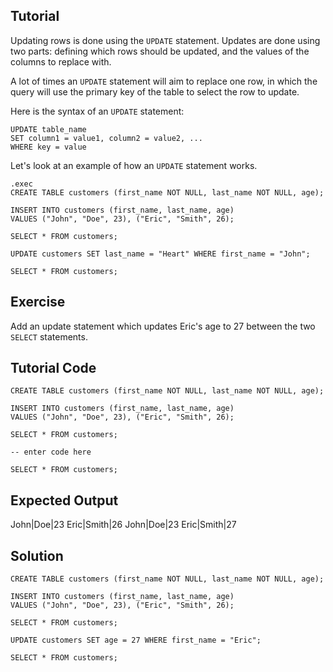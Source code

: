 Tutorial
--------

Updating rows is done using the `UPDATE` statement. Updates are done using two parts: defining which rows should be updated, and the values of the columns
to replace with.

A lot of times an `UPDATE` statement will aim to replace one row, in which the query will use the primary key of the table to select the row to update.

Here is the syntax of an `UPDATE` statement:

    UPDATE table_name
    SET column1 = value1, column2 = value2, ...
    WHERE key = value

Let's look at an example of how an `UPDATE` statement works.

    .exec
    CREATE TABLE customers (first_name NOT NULL, last_name NOT NULL, age);

    INSERT INTO customers (first_name, last_name, age)
    VALUES ("John", "Doe", 23), ("Eric", "Smith", 26);

    SELECT * FROM customers;

    UPDATE customers SET last_name = "Heart" WHERE first_name = "John";

    SELECT * FROM customers;

Exercise
--------

Add an update statement which updates Eric's age to 27 between the two `SELECT` statements.

Tutorial Code
-------------
    CREATE TABLE customers (first_name NOT NULL, last_name NOT NULL, age);

    INSERT INTO customers (first_name, last_name, age)
    VALUES ("John", "Doe", 23), ("Eric", "Smith", 26);

    SELECT * FROM customers;

    -- enter code here

    SELECT * FROM customers;

Expected Output
---------------
John|Doe|23
Eric|Smith|26
John|Doe|23
Eric|Smith|27

Solution
--------
    CREATE TABLE customers (first_name NOT NULL, last_name NOT NULL, age);

    INSERT INTO customers (first_name, last_name, age)
    VALUES ("John", "Doe", 23), ("Eric", "Smith", 26);

    SELECT * FROM customers;

    UPDATE customers SET age = 27 WHERE first_name = "Eric";

    SELECT * FROM customers;
